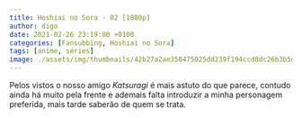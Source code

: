 ```yaml
---
title: Hoshiai no Sora - 02 [1080p]
author: digo
date: 2021-02-26 23:19:00 +0100
categories: [Fansubbing, Hoshiai no Sora]
tags: [anime, séries]
image: ./assets/img/thumbnails/42b27a2ae358475025dd239f194ccd8dc26b3b5d.jpeg
---
```


Pelos vistos o nosso amigo *Katsuragi* é mais astuto do que parece, contudo ainda há muito pela frente e ademais falta introduzir a minha personagem preferida, mais tarde saberão de quem se trata.